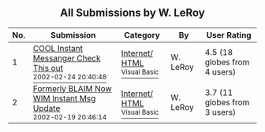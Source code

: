 ﻿<div align="center">

## All Submissions by W\. LeRoy

</div>

No.  | Submission | Category | By   | User Rating
---- | ---------- | -------- | ---- | -----------
1 | [COOL Instant Messanger     Check This out<br /><sup>2002-02-24 20:40:48</sup>](https://github.com/Planet-Source-Code/w-leroy-cool-instant-messanger-check-this-out__1-32085) | [Internet/ HTML<br /><sup>Visual Basic</sup>](../ByCategory/internet-html__1-34.md) | W\. LeRoy | 4.5 (18 globes from 4 users)
2 | [Formerly BLAIM Now WIM Instant Msg Update<br /><sup>2002-02-19 20:46:14</sup>](https://github.com/Planet-Source-Code/w-leroy-formerly-blaim-now-wim-instant-msg-update__1-31914) | [Internet/ HTML<br /><sup>Visual Basic</sup>](../ByCategory/internet-html__1-34.md) | W\. LeRoy | 3.7 (11 globes from 3 users)
